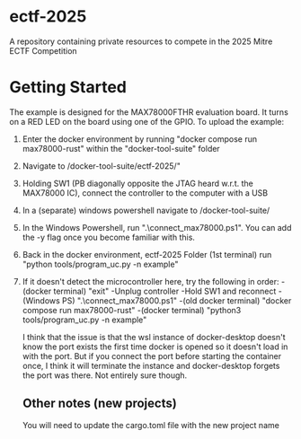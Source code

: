 # ectf-2025
A repository containing private resources to compete in the 2025 Mitre ECTF Competition

# Getting Started
The example is designed for the MAX78000FTHR evaluation board. It turns on a RED LED on the board using one of the GPIO.
To upload the example:

1) Enter the docker environment by running "docker compose run max78000-rust" within the "docker-tool-suite" folder
2) Navigate to /docker-tool-suite/ectf-2025/"
3) Holding SW1 (PB diagonally opposite the JTAG heard w.r.t. the MAX78000 IC), connect the controller to the computer with a USB
4) In a (separate) windows powershell navigate to /docker-tool-suite/
5) In the Windows Powershell, run ".\connect_max78000.ps1". You can add the -y flag once you become familiar with this.
6) Back in the docker environment, ectf-2025 Folder (1st terminal) run "python tools/program_uc.py -n example"
7) If it doesn't detect the microcontroller here, try the following in order:
    -(docker terminal) "exit"
    -Unplug controller
    -Hold SW1 and reconnect
    -(Windows PS) ".\connect_max78000.ps1"
    -(old docker terminal) "docker compose run max78000-rust"
    -(docker terminal) "python3 tools/program_uc.py -n example"

    I think that the issue is that the wsl instance of docker-desktop doesn't know the port exists the first time docker is opened so it doesn't load in with the port. But if you connect the port before starting the container once, I think it will terminate the instance and docker-desktop forgets the port was there.  Not entirely sure though.

    ## Other notes (new projects)
    You will need to update the cargo.toml file with the new project name